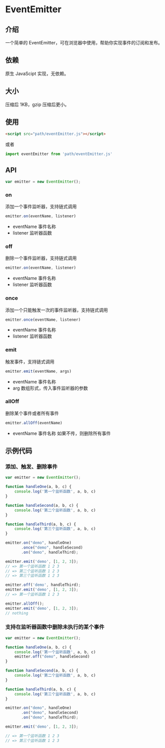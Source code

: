 # EventEmitter

## 介绍

一个简单的 EventEmitter，可在浏览器中使用，帮助你实现事件的订阅和发布。

## 依赖

原生 JavaScipt 实现，无依赖。

## 大小

压缩后 1KB，gzip 压缩后更小。

## 使用

```html
<script src="path/eventEmitter.js"></script>
```

或者

```js
import eventEmitter from 'path/eventEmitter.js'
```

## API

```js
var emitter = new EventEmitter();
```

### on

添加一个事件监听器，支持链式调用

```js
emitter.on(eventName, listener)
```

* eventName 事件名称
* listener 监听器函数

### off

删除一个事件监听器，支持链式调用

```js
emitter.on(eventName, listener)
```

* eventName 事件名称
* listener 监听器函数

### once

添加一个只能触发一次的事件监听器，支持链式调用

```js
emitter.once(eventName, listener)
```

* eventName 事件名称
* listener 监听器函数

### emit

触发事件，支持链式调用

```js
emitter.emit(eventName, args)
```

* eventName 事件名称
* arg 数组形式，传入事件监听器的参数

### allOff

删除某个事件或者所有事件

```js
emitter.allOff(eventName)
```

* eventName 事件名称 如果不传，则删除所有事件

## 示例代码

### 添加、触发、删除事件

```js
var emitter = new EventEmitter();

function handleOne(a, b, c) {
    console.log('第一个监听函数', a, b, c)
}

function handleSecond(a, b, c) {
    console.log('第二个监听函数', a, b, c)
}

function handleThird(a, b, c) {
    console.log('第三个监听函数', a, b, c)
}

emitter.on("demo", handleOne)
       .once("demo", handleSecond)
       .on("demo", handleThird);

emitter.emit('demo', [1, 2, 3]);
// => 第一个监听函数 1 2 3
// => 第二个监听函数 1 2 3
// => 第三个监听函数 1 2 3

emitter.off('demo', handleThird);
emitter.emit('demo', [1, 2, 3]);
// => 第一个监听函数 1 2 3

emitter.allOff();
emitter.emit('demo', [1, 2, 3]);
// nothing
```

### 支持在监听器函数中删除未执行的某个事件

```js
var emitter = new EventEmitter();

function handleOne(a, b, c) {
    console.log('第一个监听函数', a, b, c)
    emitter.off("demo", handleSecond)
}

function handleSecond(a, b, c) {
    console.log('第二个监听函数', a, b, c)
}

function handleThird(a, b, c) {
    console.log('第三个监听函数', a, b, c)
}

emitter.on("demo", handleOne)
       .on("demo", handleSecond)
       .on("demo", handleThird);

emitter.emit('demo', [1, 2, 3]);

// => 第一个监听函数 1 2 3
// => 第三个监听函数 1 2 3
```
